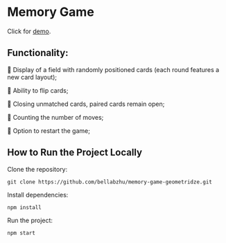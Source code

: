 # Memory Game

Click for [demo](https://memory-game-geometridze.vercel.app).

## Functionality:

🔹 Display of a field with randomly positioned cards (each round features a new card layout);

🔹 Ability to flip cards;

🔹 Closing unmatched cards, paired cards remain open;

🔹 Counting the number of moves;

🔹 Option to restart the game;

## How to Run the Project Locally

Clone the repository:

```
git clone https://github.com/bellabzhu/memory-game-geometridze.git
```
Install dependencies:
```
npm install
```
Run the project: 
```
npm start
```
